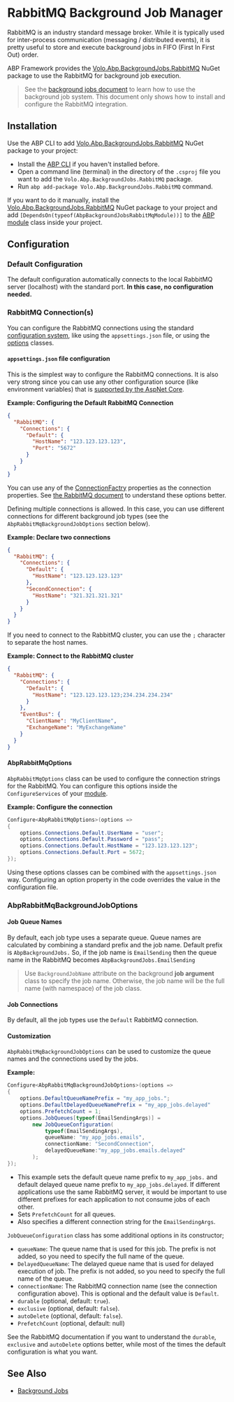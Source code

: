 # RabbitMQ Background Job Manager

RabbitMQ is an industry standard message broker. While it is typically used for inter-process communication (messaging / distributed events), it is pretty useful to store and execute background jobs in FIFO (First In First Out) order.

ABP Framework provides the [Volo.Abp.BackgroundJobs.RabbitMQ](https://www.nuget.org/packages/Volo.Abp.BackgroundJobs.RabbitMQ) NuGet package to use the RabbitMQ for background job execution.

> See the [background jobs document](../background-jobs) to learn how to use the background job system. This document only shows how to install and configure the RabbitMQ integration.

## Installation

Use the ABP CLI to add [Volo.Abp.BackgroundJobs.RabbitMQ](https://www.nuget.org/packages/Volo.Abp.BackgroundJobs.RabbitMQ) NuGet package to your project:

* Install the [ABP CLI](../../../cli) if you haven't installed before.
* Open a command line (terminal) in the directory of the `.csproj` file you want to add the `Volo.Abp.BackgroundJobs.RabbitMQ` package.
* Run `abp add-package Volo.Abp.BackgroundJobs.RabbitMQ` command.

If you want to do it manually, install the [Volo.Abp.BackgroundJobs.RabbitMQ](https://www.nuget.org/packages/Volo.Abp.BackgroundJobs.RabbitMQ) NuGet package to your project and add `[DependsOn(typeof(AbpBackgroundJobsRabbitMqModule))]` to the [ABP module](../../architecture/modularity/basics.md) class inside your project.

## Configuration

### Default Configuration

The default configuration automatically connects to the local RabbitMQ server (localhost) with the standard port. **In this case, no configuration needed.**

### RabbitMQ Connection(s)

You can configure the RabbitMQ connections using the standard [configuration system](../../fundamentals/configuration.md), like using the `appsettings.json` file, or using the [options](../../fundamentals/options.md) classes.

#### `appsettings.json` file configuration

This is the simplest way to configure the RabbitMQ connections. It is also very strong since you can use any other configuration source (like environment variables) that is [supported by the AspNet Core](https://docs.microsoft.com/en-us/aspnet/core/fundamentals/configuration/).

**Example:  Configuring the Default RabbitMQ Connection**

````json
{
  "RabbitMQ": {
    "Connections": {
      "Default": {
        "HostName": "123.123.123.123",
        "Port": "5672"
      }
    }
  }
}
````

You can use any of the [ConnectionFactry](http://rabbitmq.github.io/rabbitmq-dotnet-client/api/RabbitMQ.Client.ConnectionFactory.html#properties) properties as the connection properties. See [the RabbitMQ document](https://www.rabbitmq.com/dotnet-api-guide.html#exchanges-and-queues) to understand these options better.

Defining multiple connections is allowed. In this case, you can use different connections for different background job types (see the `AbpRabbitMqBackgroundJobOptions` section below).

**Example: Declare two connections**

````json
{
  "RabbitMQ": {
    "Connections": {
      "Default": {
        "HostName": "123.123.123.123"
      },
      "SecondConnection": {
        "HostName": "321.321.321.321"
      }
    }
  }
}
````

If you need to connect to the RabbitMQ cluster, you can use the `;` character to separate the host names.

**Example: Connect to the RabbitMQ cluster**

```json
{
  "RabbitMQ": {
    "Connections": {
      "Default": {
        "HostName": "123.123.123.123;234.234.234.234"
      }
    },
    "EventBus": {
      "ClientName": "MyClientName",
      "ExchangeName": "MyExchangeName"
    }
  }
}
```

#### AbpRabbitMqOptions

`AbpRabbitMqOptions` class can be used to configure the connection strings for the RabbitMQ. You can configure this options inside the `ConfigureServices` of your [module](../../architecture/modularity/basics.md).

**Example: Configure the connection**

````csharp
Configure<AbpRabbitMqOptions>(options =>
{
    options.Connections.Default.UserName = "user";
    options.Connections.Default.Password = "pass";
    options.Connections.Default.HostName = "123.123.123.123";
    options.Connections.Default.Port = 5672;
});
````

Using these options classes can be combined with the `appsettings.json` way. Configuring an option property in the code overrides the value in the configuration file.

### AbpRabbitMqBackgroundJobOptions

#### Job Queue Names

By default, each job type uses a separate queue. Queue names are calculated by combining a standard prefix and the job name. Default prefix is `AbpBackgroundJobs.` So, if the job name is `EmailSending` then the queue name in the RabbitMQ becomes `AbpBackgroundJobs.EmailSending`

> Use `BackgroundJobName` attribute on the background **job argument** class to specify the job name. Otherwise, the job name will be the full name (with namespace) of the job class.

#### Job Connections

By default, all the job types use the `Default` RabbitMQ connection.

#### Customization

`AbpRabbitMqBackgroundJobOptions` can be used to customize the queue names and the connections used by the jobs.

**Example:**

````csharp
Configure<AbpRabbitMqBackgroundJobOptions>(options =>
{
    options.DefaultQueueNamePrefix = "my_app_jobs.";
    options.DefaultDelayedQueueNamePrefix = "my_app_jobs.delayed"
    options.PrefetchCount = 1;
    options.JobQueues[typeof(EmailSendingArgs)] =
        new JobQueueConfiguration(
            typeof(EmailSendingArgs),
            queueName: "my_app_jobs.emails",
            connectionName: "SecondConnection",
            delayedQueueName:"my_app_jobs.emails.delayed"
        );
});
````

* This example sets the default queue name prefix to `my_app_jobs.` and default delayed queue name prefix to `my_app_jobs.delayed`. If different applications use the same RabbitMQ server, it would be important to use different prefixes for each application to not consume jobs of each other.
* Sets `PrefetchCount` for all queues.
* Also specifies a different connection string for the `EmailSendingArgs`.

`JobQueueConfiguration` class has some additional options in its constructor;

* `queueName`: The queue name that is used for this job. The prefix is not added, so you need to specify the full name of the queue.
* `DelayedQueueName`: The delayed queue name that is used for delayed execution of job. The prefix is not added, so you need to specify the full name of the queue.
* `connectionName`: The RabbitMQ connection name (see the connection configuration above). This is optional and the default value is `Default`.
* `durable` (optional, default: `true`).
* `exclusive` (optional, default: `false`).
* `autoDelete` (optional, default: `false`).
* `PrefetchCount` (optional, default: null)

See the RabbitMQ documentation if you want to understand the `durable`, `exclusive` and `autoDelete` options better, while most of the times the default configuration is what you want. 

## See Also

* [Background Jobs](.)
